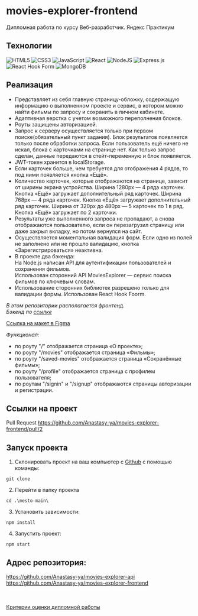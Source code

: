 # movies-explorer-frontend
Дипломная работа по курсу Веб-разработчик. Яндекс Практикум

## Технологии
![HTML5](https://img.shields.io/badge/html5-%23E34F26.svg?style=for-the-badge&logo=html5&logoColor=white)
![CSS3](https://img.shields.io/badge/css3-%231572B6.svg?style=for-the-badge&logo=css3&logoColor=white)
![JavaScript](https://img.shields.io/badge/javascript-%23323330.svg?style=for-the-badge&logo=javascript&logoColor=%23F7DF1E)
![React](https://img.shields.io/badge/react-%2320232a.svg?style=for-the-badge&logo=react&logoColor=%2361DAFB)
![NodeJS](https://img.shields.io/badge/node.js-6DA55F?style=for-the-badge&logo=node.js&logoColor=white)
![Express.js](https://img.shields.io/badge/express.js-%23404d59.svg?style=for-the-badge&logo=express&logoColor=%2361DAFB)
![React Hook Form](https://img.shields.io/badge/React%20Hook%20Form-%23EC5990.svg?style=for-the-badge&logo=reacthookform&logoColor=white)
![MongoDB](https://img.shields.io/badge/MongoDB-%234ea94b.svg?style=for-the-badge&logo=mongodb&logoColor=white)


## Реализация
- Представляет из себя главную страницу-обложку, содержащую информацию о выполненном проекте и сервис, в котором можно найти фильмы по запросу и сохранить в личном кабинете.
- Адаптивная верстка с учетом возможного переполнения блоков. 
- Роуты защищены авторизацией. 
- Запрос к серверу осуществляется только при первом поиске(обязательный пункт задания).
Блок результатов появляется только после обработки запроса. Если пользователь ещё ничего не искал, блока с карточками на странице нет. Как только запрос сделан, 
данные передаются в стейт-переменную и блок появляется. 
- JWT-токен хранится в localStorage. 
- Если карточек больше, чем требуется для отображения 4 рядов, то под ними появляется кнопка «Ещё». 
- Количество карточек, которые отображаются на странице, зависит от ширины экрана устройства.
Ширина 1280px — 4 ряда карточек. Кнопка «Ещё» загружает дополнительный ряд карточек. Ширина 768px — 4 ряда карточек. Кнопка «Ещё» загружает дополнительный ряд карточек.
Ширина от 320px до 480px — 5 карточек по 1 в ряд. Кнопка «Ещё» загружает по 2 карточки. 
- Результаты уже выполненного запроса не пропадают, а снова отображаются пользователю, если он перезагрузил страницу или даже закрыл вкладку, но потом вернулся на сайт.
- Осуществляется моментальная валидация форм. Если одно из полей не заполнено или не прошло валидацию, кнопка «Зарегистрироваться» неактивна.
- В проекте два бэкенда:<br>
На Node.js написан API для аутентификации пользователей и сохранения фильмов.<br>
Использован сторонний API MoviesExplorer — сервис поиска фильмов по ключевым словам.
- Использование сторонних библиотек разрешено только для валидации формы. Использован React Hook Foorm.



*В этом репозитории располагается фронтенд.*<br>
*Бэкенд по [ссылке](https://github.com/Anastasy-ya/movies-explorer-api)*


[Ссылка на макет в Figma](https://www.figma.com/file/mqW0Joa8w2EToBoXqKky1S/Diploma-(Copy)?type=design&node-id=344-0&mode=design)


*Функционал:*

*  по роуту "/" отображается страница «О проекте»;
*  по роуту "/movies" отображается страница «Фильмы»;
*  по роуту "/saved-movies" отображается страница «Сохранённые фильмы»;
*  по роуту "/profile" отображается страница с профилем пользователя;
*  по роутам "/signin" и "/signup" отображаются страницы авторизации и регистрации.

<!---Graduate work on the course web developer/backend-->


## Ссылки на проект

<!--Frontend https://anastasy-ya.diplom.nomoredomains.xyz

Backend https://api.anastasy-ya.diplom.nomoredomains.xyz-->

Pull Request https://github.com/Anastasy-ya/movies-explorer-frontend/pull/2


## Запуск проекта

1. Склонировать проект на ваш компьютер с [Github]() с помощью команды:
```
git clone 
```
2. Перейти в папку проекта
```
cd .\mesto-main\
```
3. Установить зависимости:
```
npm install
```
4. Запустить проект:
```
npm start
```

## Адрес репозитория:

https://github.com/Anastasy-ya/movies-explorer-api<br>
https://github.com/Anastasy-ya/movies-explorer-frontend<br>
<br><br>

[Критерии оценки дипломной работы](https://code.s3.yandex.net/web-developer/static/new-program/web-diploma-criteria-2.0/index.html)
